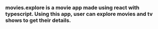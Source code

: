### movies.explore is a movie app made using react with typescript. Using this app, user can explore movies and tv shows to get their details.